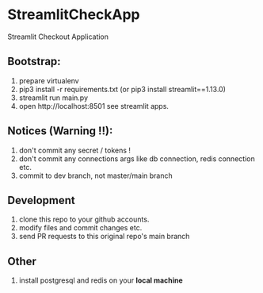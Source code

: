 # StreamlitCheckApp
Streamlit Checkout Application


##  Bootstrap:

1. prepare virtualenv
2. pip3 install -r requirements.txt  (or pip3 install streamlit==1.13.0)
3. streamlit run main.py
4. open http://localhost:8501 see streamlit apps.

##  Notices (Warning !!):

1. don't commit any secret / tokens !
2. don't commit any connections args like db connection, redis connection etc.
3. commit to dev branch,  not master/main branch


## Development

1. clone this repo to your github accounts.
2. modify files and commit changes etc.
3. send PR requests to this original repo's main branch

## Other

1. install postgresql and redis on your __local machine__


